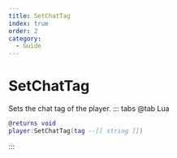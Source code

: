 ```yaml
---
title: SetChatTag
index: true
order: 2
category:
  - Guide
---
```


# SetChatTag
Sets the chat tag of the player.
::: tabs
@tab Lua
```lua
@returns void
player:SetChatTag(tag --[[ string ]])
```

:::